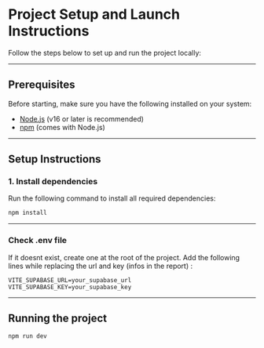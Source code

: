 # Project Setup and Launch Instructions

Follow the steps below to set up and run the project locally:

---

## Prerequisites

Before starting, make sure you have the following installed on your system:

- [Node.js](https://nodejs.org/) (v16 or later is recommended)
- [npm](https://www.npmjs.com/) (comes with Node.js)

---

## Setup Instructions

### 1. Install dependencies
Run the following command to install all required dependencies:

```bash
npm install
```

---

### Check .env file

If it doesnt exist, create one at the root of the project.
Add the following lines while replacing the url and key (infos in the report) :
```
VITE_SUPABASE_URL=your_supabase_url
VITE_SUPABASE_KEY=your_supabase_key
```
---

## Running the project
```bash
npm run dev
```

